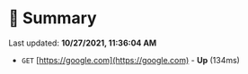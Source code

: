 # 📖 Summary
Last updated: **10/27/2021, 11:36:04 AM**

- `GET` [https://google.com](https://google.com) - **Up** (134ms)
